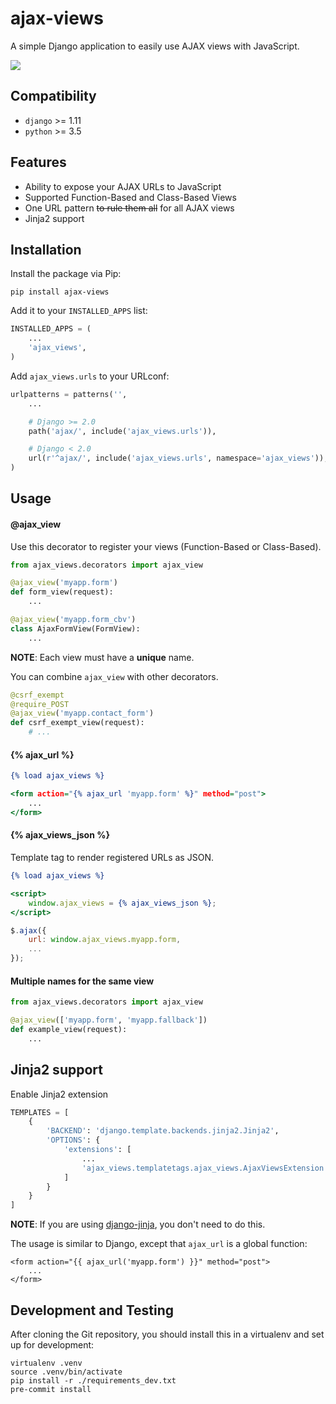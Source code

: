 # ajax-views
A simple Django application to easily use AJAX views with JavaScript.

![](https://travis-ci.org/dldevinc/ajax-views.svg?branch=master)

## Compatibility
* `django` >= 1.11
* `python` >= 3.5

## Features
* Ability to expose your AJAX URLs to JavaScript
* Supported Function-Based and Class-Based Views
* One URL pattern ~~to rule them all~~ for all AJAX views
* Jinja2 support

## Installation
Install the package via Pip:

```
pip install ajax-views
```

Add it to your `INSTALLED_APPS` list:

```python
INSTALLED_APPS = (
    ...
    'ajax_views',
)
```

Add `ajax_views.urls` to your URLconf:

```python
urlpatterns = patterns('',
    ...

    # Django >= 2.0
    path('ajax/', include('ajax_views.urls')),

    # Django < 2.0
    url(r'^ajax/', include('ajax_views.urls', namespace='ajax_views')),
)
```

## Usage
#### @ajax_view
Use this decorator to register your views (Function-Based or Class-Based).
```python
from ajax_views.decorators import ajax_view

@ajax_view('myapp.form')
def form_view(request):
    ...

@ajax_view('myapp.form_cbv')
class AjaxFormView(FormView):
    ...
```
**NOTE**: Each view must have a **unique** name.

You can combine `ajax_view` with other decorators.
```python
@csrf_exempt
@require_POST
@ajax_view('myapp.contact_form')
def csrf_exempt_view(request):
    # ...
```

#### {% ajax_url %}
```djangotemplate
{% load ajax_views %}

<form action="{% ajax_url 'myapp.form' %}" method="post">
    ...
</form>
```

#### {% ajax_views_json %}
Template tag to render registered URLs as JSON.
```djangotemplate
{% load ajax_views %}

<script>
    window.ajax_views = {% ajax_views_json %};
</script>
```

```javascript
$.ajax({
    url: window.ajax_views.myapp.form,
    ...
});
```

#### Multiple names for the same view
```python
from ajax_views.decorators import ajax_view

@ajax_view(['myapp.form', 'myapp.fallback'])
def example_view(request):
    ...
```

## Jinja2 support
Enable Jinja2 extension
```python
TEMPLATES = [
    {
        'BACKEND': 'django.template.backends.jinja2.Jinja2',
        'OPTIONS': {
            'extensions': [
                ...
                'ajax_views.templatetags.ajax_views.AjaxViewsExtension',
            ]
        }
    }
]
```

**NOTE**: If you are using [django-jinja](https://niwinz.github.io/django-jinja/latest/), you don't need to do this.

The usage is similar to Django, except that `ajax_url` is a global function:
```jinja2
<form action="{{ ajax_url('myapp.form') }}" method="post">
    ...
</form>
```

## Development and Testing
After cloning the Git repository, you should install this
in a virtualenv and set up for development:
```shell script
virtualenv .venv
source .venv/bin/activate
pip install -r ./requirements_dev.txt
pre-commit install
```
